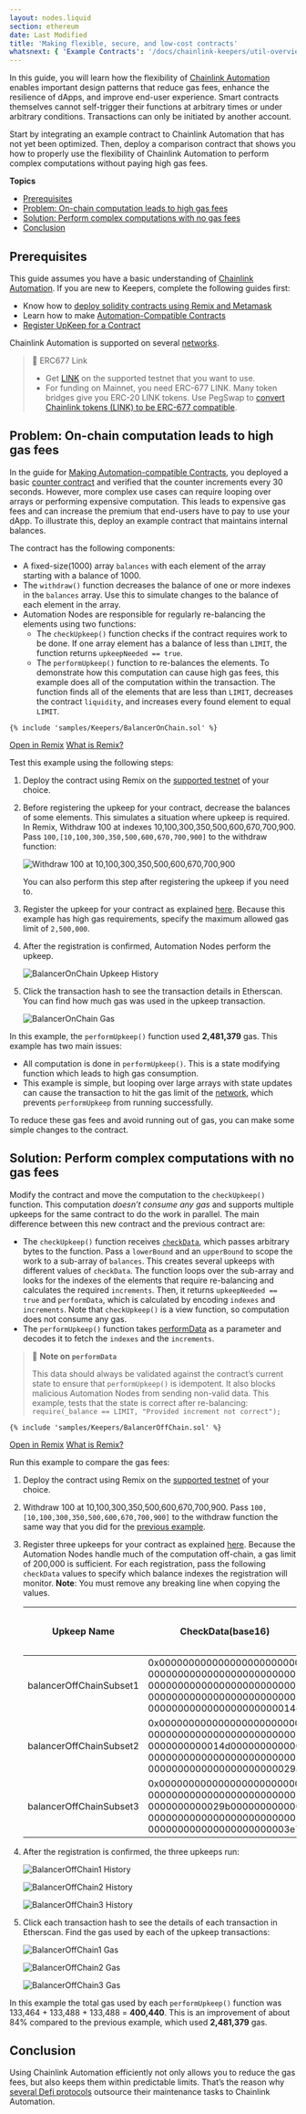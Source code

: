 ```yaml
---
layout: nodes.liquid
section: ethereum
date: Last Modified
title: 'Making flexible, secure, and low-cost contracts'
whatsnext: { 'Example Contracts': '/docs/chainlink-keepers/util-overview/', 'FAQs': '/docs/chainlink-keepers/faqs/' }
---
```


In this guide, you will learn how the flexibility of [Chainlink Automation](https://chain.link/keepers) enables important design patterns that reduce gas fees, enhance the resilience of dApps, and improve end-user experience. Smart contracts themselves cannot self-trigger their functions at arbitrary times or under arbitrary conditions. Transactions can only be initiated by another account.

Start by integrating an example contract to Chainlink Automation that has not yet been optimized. Then, deploy a comparison contract that shows you how to properly use the flexibility of Chainlink Automation to perform complex computations without paying high gas fees.

**Topics**

- [Prerequisites](#prerequisites)
- [Problem: On-chain computation leads to high gas fees](#problem-on-chain-computation-leads-to-high-gas-fees)
- [Solution: Perform complex computations with no gas fees](#solution-perform-complex-computations-with-no-gas-fees)
- [Conclusion](#conclusion)

## Prerequisites

This guide assumes you have a basic understanding of [Chainlink Automation](https://chain.link/keepers). If you are new to Keepers, complete the following guides first:

- Know how to [deploy solidity contracts using Remix and Metamask](/docs/deploy-your-first-contract/)
- Learn how to make [Automation-Compatible Contracts](/docs/chainlink-keepers/compatible-contracts/)
- [Register UpKeep for a Contract](/docs/chainlink-keepers/register-upkeep/)

Chainlink Automation is supported on several [networks](../supported-networks).

> 📘 ERC677 Link
>
> - Get [LINK](/docs/link-token-contracts/) on the supported testnet that you want to use.
> - For funding on Mainnet, you need ERC-677 LINK. Many token bridges give you ERC-20 LINK tokens. Use PegSwap to [convert Chainlink tokens (LINK) to be ERC-677 compatible](https://pegswap.chain.link/).

## Problem: On-chain computation leads to high gas fees

In the guide for [Making Automation-compatible Contracts](/docs/chainlink-keepers/compatible-contracts/), you deployed a basic [counter contract](/docs/chainlink-keepers/compatible-contracts/#example-contract) and verified that the counter increments every 30 seconds. However, more complex use cases can require looping over arrays or performing expensive computation. This leads to expensive gas fees and can increase the premium that end-users have to pay to use your dApp. To illustrate this, deploy an example contract that maintains internal balances.

The contract has the following components:

- A fixed-size(1000) array `balances` with each element of the array starting with a balance of 1000.
- The `withdraw()` function decreases the balance of one or more indexes in the `balances` array. Use this to simulate changes to the balance of each element in the array.
- Automation Nodes are responsible for regularly re-balancing the elements using two functions:
  - The `checkUpkeep()` function checks if the contract requires work to be done. If one array element has a balance of less than `LIMIT`, the function returns `upkeepNeeded == true`.
  - The `performUpkeep()` function to re-balances the elements. To demonstrate how this computation can cause high gas fees, this example does all of the computation within the transaction. The function finds all of the elements that are less than `LIMIT`, decreases the contract `liquidity`, and increases every found element to equal `LIMIT`.

```solidity
{% include 'samples/Keepers/BalancerOnChain.sol' %}
```

<div class="remix-callout">
    <a href="https://remix.ethereum.org/#url=https://docs.chain.link/samples/Keepers/BalancerOnChain.sol" >Open in Remix</a>
    <a href="/docs/conceptual-overview/#what-is-remix" >What is Remix?</a>
</div>

Test this example using the following steps:

1. Deploy the contract using Remix on the [supported testnet](../supported-networks) of your choice.

1. Before registering the upkeep for your contract, decrease the balances of some elements. This simulates a situation where upkeep is required. In Remix, Withdraw 100 at indexes 10,100,300,350,500,600,670,700,900. Pass `100,[10,100,300,350,500,600,670,700,900]` to the withdraw function:

   ![Withdraw 100 at 10,100,300,350,500,600,670,700,900](/images/contract-devs/keeper/balancerOnChain-withdraw.png)

   You can also perform this step after registering the upkeep if you need to.

1. Register the upkeep for your contract as explained [here](/docs/chainlink-keepers/register-upkeep/). Because this example has high gas requirements, specify the maximum allowed gas limit of `2,500,000`.

1. After the registration is confirmed, Automation Nodes perform the upkeep.

   ![BalancerOnChain Upkeep History](/images/contract-devs/keeper/balancerOnChain-history.png)

1. Click the transaction hash to see the transaction details in Etherscan. You can find how much gas was used in the upkeep transaction.

   ![BalancerOnChain Gas](/images/contract-devs/keeper/balancerOnChain-gas.png)

In this example, the `performUpkeep()` function used **2,481,379** gas. This example has two main issues:

- All computation is done in `performUpkeep()`. This is a state modifying function which leads to high gas consumption.
- This example is simple, but looping over large arrays with state updates can cause the transaction to hit the gas limit of the [network](../supported-networks), which prevents `performUpkeep` from running successfully.  

To reduce these gas fees and avoid running out of gas, you can make some simple changes to the contract.

## Solution: Perform complex computations with no gas fees

Modify the contract and move the computation to the `checkUpkeep()` function. This computation _doesn’t consume any gas_ and supports multiple upkeeps for the same contract to do the work in parallel. The main difference between this new contract and the previous contract are:

- The `checkUpkeep()` function receives [`checkData`](/docs/chainlink-keepers/compatible-contracts/#checkdata), which passes arbitrary bytes to the function. Pass a `lowerBound` and an `upperBound` to scope the work to a sub-array of `balances`. This creates several upkeeps with different values of `checkData`. The function loops over the sub-array and looks for the indexes of the elements that require re-balancing and calculates the required `increments`. Then, it returns `upkeepNeeded == true` and `performData`, which is calculated by encoding `indexes` and `increments`. Note that `checkUpkeep()` is a view function, so computation does not consume any gas.
- The `performUpkeep()` function takes [performData](/docs/chainlink-keepers/compatible-contracts/#performdata-1) as a parameter and decodes it to fetch the `indexes` and the `increments`.

> 🚧 **Note on `performData`**
>
> This data should always be validated against the contract’s current state to ensure that `performUpkeep()` is idempotent. It also blocks malicious Automation Nodes from sending non-valid data. This example, tests that the state is correct after re-balancing:
> `require(_balance == LIMIT, "Provided increment not correct");`

```solidity
{% include 'samples/Keepers/BalancerOffChain.sol' %}
```

<div class="remix-callout">
    <a href="https://remix.ethereum.org/#url=https://docs.chain.link/samples/Keepers/BalancerOffChain.sol" >Open in Remix</a>
    <a href="/docs/conceptual-overview/#what-is-remix" >What is Remix?</a>
</div>

Run this example to compare the gas fees:

1. Deploy the contract using Remix on the [supported testnet](../supported-networks) of your choice.

1. Withdraw 100 at 10,100,300,350,500,600,670,700,900. Pass `100,[10,100,300,350,500,600,670,700,900]` to the withdraw function the same way that you did for the [previous example](#problem-on-chain-computation-leads-to-high-gas-fees).

1. Register three upkeeps for your contract as explained [here](/docs/chainlink-keepers/register-upkeep/). Because the Automation Nodes handle much of the computation off-chain, a gas limit of 200,000 is sufficient. For each registration, pass the following `checkData` values to specify which balance indexes the registration will monitor. **Note**: You must remove any breaking line when copying the values.

   | Upkeep Name             | CheckData(base16)                                                                                                                                      | Remark: calculated using [`abi.encode()`](https://docs.soliditylang.org/en/develop/abi-spec.html#strict-encoding-mode) |
   | ----------------------- | ------------------------------------------------------------------------------------------------------------------------------------------------------ | ---------------------------------------------------------------------------------------------------------------------- |
   | balancerOffChainSubset1 | 0x000000000000000000000000<br/>00000000000000000000000000<br/>00000000000000000000000000<br/>00000000000000000000000000<br/>0000000000000000000000014c | lowerBound: 0<br/>upperBound: 332                                                                                      |
   | balancerOffChainSubset2 | 0x000000000000000000000000<br/>00000000000000000000000000<br/>0000000000014d000000000000<br/>00000000000000000000000000<br/>0000000000000000000000029a | lowerBound: 333<br/>upperBound: 666                                                                                    |
   | balancerOffChainSubset3 | 0x000000000000000000000000<br/>00000000000000000000000000<br/>0000000000029b000000000000<br/>00000000000000000000000000<br/>000000000000000000000003e7 | lowerBound: 667<br/>upperBound: 999                                                                                    |

1. After the registration is confirmed, the three upkeeps run:

   ![BalancerOffChain1 History](/images/contract-devs/keeper/balancerOffChain1-history.png 'balancerOffChainSubset1')

   ![BalancerOffChain2 History](/images/contract-devs/keeper/balancerOffChain2-history.png 'balancerOffChainSubset2')

   ![BalancerOffChain3 History](/images/contract-devs/keeper/balancerOffChain3-history.png 'balancerOffChainSubset3')

1. Click each transaction hash to see the details of each transaction in Etherscan. Find the gas used by each of the upkeep transactions:

   ![BalancerOffChain1 Gas](/images/contract-devs/keeper/balancerOffChain1-gas.png 'balancerOffChainSubset1')

   ![BalancerOffChain2 Gas](/images/contract-devs/keeper/balancerOffChain2-gas.png 'balancerOffChainSubset2')

   ![BalancerOffChain3 Gas](/images/contract-devs/keeper/balancerOffChain3-gas.png 'balancerOffChainSubset3')

In this example the total gas used by each `performUpkeep()` function was 133,464 + 133,488 + 133,488 = **400,440**. This is an improvement of about 84% compared to the previous example, which used **2,481,379** gas.

## Conclusion

Using Chainlink Automation efficiently not only allows you to reduce the gas fees, but also keeps them within predictable limits. That’s the reason why [several Defi protocols](https://chainlinktoday.com/prominent-founders-examine-chainlink-keepers-role-in-defis-evolution/) outsource their maintenance tasks to Chainlink Automation.
